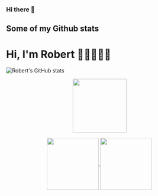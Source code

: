 ### Hi there 👋

<!--
**RobertYoung2022/RobertYoung2022** is a ✨ _special_ ✨ repository because its `README.md` (this file) appears on your GitHub profile.

Here are some ideas to get you started:

- 🔭 I’m currently working on ...
- 🌱 I’m currently learning ...
- 👯 I’m looking to collaborate on ...
- 🤔 I’m looking for help with ...
- 💬 Ask me about ...
- 📫 How to reach me: ...
- 😄 Pronouns: ...
- ⚡ Fun fact: ...
-->
## Some of my Github stats

<h1>Hi, I'm Robert 👋🏾👨🏾‍💻</h1>

![Robert's GitHub stats](https://github-readme-stats.vercel.app/api?username=robertayoung2022&theme=nightowl&show_icons=true)

<p align="center">
  <img height="145em"align="center" src="http://github-readme-streak-stats.herokuapp.com?user=RobertYoung2022&theme=dark&hide_border=false&date_format=j%20M%5B%20Y%5D&fire=DD5B28" />
</p>
<p align="center">
<a href="https://github.com/RobertYoung2022">
  <img height="140em" align="center" src="https://github-readme-stats.vercel.app/api/top-langs/?username=RobertYoung2022&layout=compact&theme=dark&langs_count=4" />
</a>
<a href="https://github.com/RobertYoung2022">
  <img height="140em" align="center" src="https://github-readme-stats.vercel.app/api?username=RobertYoung2022&theme=dark&layout=compact&repo=convoychat&hide=stars,issues&custom_title=Robert's GitHub Stats" />
</a>
</p><br>


